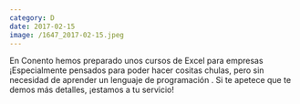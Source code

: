 ```yaml
--- 
category: D 
date: 2017-02-15 
image: /1647_2017-02-15.jpeg 
--- 
```


En Conento hemos preparado unos cursos de Excel para empresas ¡Especialmente pensados para poder hacer cositas chulas, pero sin necesidad de aprender un lenguaje de programación . Si te apetece que te demos más detalles, ¡estamos a tu servicio!